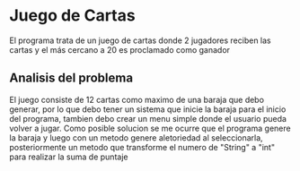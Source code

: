 # Juego de Cartas
El programa trata de un juego de cartas donde 2 jugadores reciben las cartas y el más cercano a 20 es proclamado como ganador

## Analisis del problema
El juego consiste de 12 cartas como maximo de una baraja que debo generar, por lo que debo tener un sistema que inicie la baraja para el inicio del programa, tambien debo crear un menu simple donde el usuario pueda volver a jugar.
Como posible solucion se me ocurre que el programa genere la baraja y luego con un metodo genere aletoriedad al seleccionarla, posteriormente un metodo que transforme el numero de "String" a "int" para realizar la suma de puntaje

